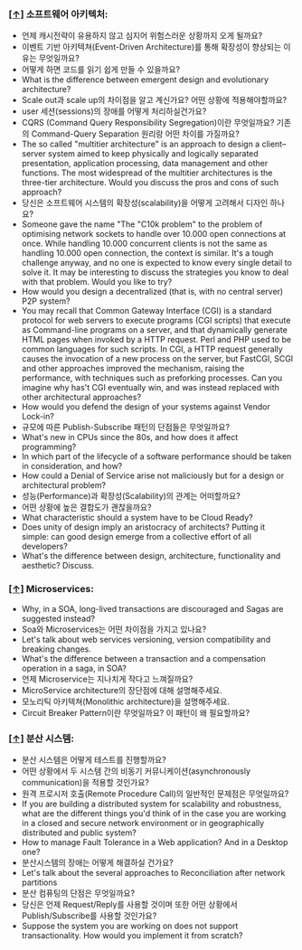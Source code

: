 ### [[↑]](#toc) <a name='architecture'>소프트웨어 아키텍처:</a>

* 언제 캐시전략이 유용하지 않고 심지어 위험스러운 상황까지 오게 될까요?
* 이벤트 기반 아키텍쳐(Event-Driven Architecture)를 통해 확장성이 향상되는 이유는 무엇일까요?
* 어떻게 하면 코드를 읽기 쉽게 만들 수 있을까요?
* What is the difference between emergent design and evolutionary architecture?
* Scale out과 scale up의 차이점을 알고 계신가요? 어떤 상황에 적용해야할까요?
* user 세션(sessions)의 장애를 어떻게 처리하실건가요?
* CQRS (Command Query Responsibility Segregation)이란 무엇일까요? 기존의 Command-Query Separation 원리랑 어떤 차이를 가질까요?
* The so called "multitier architecture" is an approach to design a client–server system aimed to keep physically and logically separated presentation, application processing, data management and other functions. The most widespread of the multitier architectures is the three-tier architecture. Would you discuss the pros and cons of such approach?
* 당신은 소프트웨어 시스템의 확장성(scalability)을 어떻게 고려해서 디자인 하나요?
* Someone gave the name "The "C10k problem" to the problem of optimising network sockets to handle over 10.000 open connections at once. While handling 10.000 concurrent clients is not the same as handling 10.000 open connection, the context is similar. It's a tough challenge anyway, and no one is expected to know every single detail to solve it. It may be interesting to discuss the strategies you know to deal with that problem. Would you like to try?
* How would you design a decentralized (that is, with no central server) P2P system?
* You may recall that Common Gateway Interface (CGI) is a standard protocol for web servers to execute programs (CGI scripts) that execute as Command-line programs on a server, and that dynamically generate HTML pages when invoked by a HTTP request. Perl and PHP used to be common languages for such scripts. In CGI, a HTTP request generally causes the invocation of a new process on the server, but FastCGI, SCGI and other approaches improved the mechanism, raising the performance, with techniques such as preforking processes. Can you imagine why has't CGI eventually win, and was instead replaced with other architectural approaches?
* How would you defend the design of your systems against Vendor Lock-in?
* 규모에 따른 Publish-Subscribe 패턴의 단점들은 무엇일까요?
* What's new in CPUs since the 80s, and how does it affect programming?
* In which part of the lifecycle of a software performance should be taken in consideration, and how?
* How could a Denial of Service arise not maliciously but for a design or architectural problem?
* 성능(Performance)과 확장성(Scalability)의 관계는 어떠할까요?
* 어떤 상황에 높은 결합도가 괜찮을까요?
* What characteristic should a system have to be Cloud Ready?
* Does unity of design imply an aristocracy of architects? Putting it simple: can good design emerge from a collective effort of all developers?
* What's the difference between design, architecture, functionality and aesthetic? Discuss.

### [[↑]](#toc) <a name='microservice'>Microservices:</a>

* Why, in a SOA, long-lived transactions are discouraged and Sagas are suggested instead?
* Soa와 Microservices는 어떤 차이점을 가지고 있나요?
* Let's talk about web services versioning, version compatibility and breaking changes.
* What's the difference between a transaction and a compensation operation in a saga, in SOA?
* 언제 Microservice는 지나치게 작다고 느껴질까요?
* MicroService architecture의 장단점에 대해 설명해주세요.
* 모노리틱 아키텍쳐(Monolithic architecture)을 설명해주세요.
* Circuit Breaker Pattern이란 무엇일까요? 이 패턴이 왜 필요할까요?


### [[↑]](#toc) <a name='distributed'>분산 시스템:</a>

* 분산 시스템은 어떻게 테스트를 진행할까요?
* 어떤 상황에서 두 시스템 간의 비동기 커뮤니케이션(asynchronously communication)을 적용할 것인가요?
* 원격 프로시저 호출(Remote Procedure Call)의 일반적인 문제점은 무엇일까요?
* If you are building a distributed system for scalability and robustness, what are the different things you'd think of in the case you are working in a closed and secure network environment or in geographically distributed and public system?
* How to manage Fault Tolerance in a Web application? And in a Desktop one?
* 분산시스템의 장애는 어떻게 해결하실 건가요?
* Let's talk about the several approaches to Reconciliation after network partitions
* 분산 컴퓨팅의 단점은 무엇일까요?
* 당신은 언제 Request/Reply를 사용할 것이며 또한 어떤 상황에서 Publish/Subscribe를 사용할 것인가요?
* Suppose the system you are working on does not support transactionality. How would you implement it from scratch?


